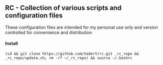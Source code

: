 ## RC - Collection of various scripts and configuration files
These configuration files are intended for my personal use only and version controlled for convenience and distribution

#### Install
`(cd && git clone https://github.com/VaderY/rc.git _rc_repo && _rc_repo/update.sh; rm -rf ~/_rc_repo) && source ~/.bashrc`
